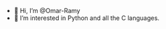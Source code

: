- 👋 Hi, I’m @Omar-Ramy
- 👀 I’m interested in Python and all the C languages.

<!---
Omar-Ramy/Omar-Ramy is a ✨ special ✨ repository because its `README.md` (this file) appears on your GitHub profile.
You can click the Preview link to take a look at your changes.
--->
